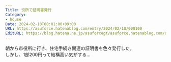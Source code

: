 ```yaml
---
Title: 役所で証明書発行
Category:
- house
Date: 2024-02-10T00:01:00+09:00
URL: https://asuforce.hatenablog.com/entry/2024/02/10/000100
EditURL: https://blog.hatena.ne.jp/asuforcegt/asuforce.hatenablog.com/atom/entry/6801883189081918217
---
```


朝から市役所に行き、住宅手続き関連の証明書を色々発行した。  
しかし、1部200円って結構高い気がする...
